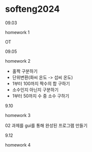 # softeng2024

09.03

  homework 1

  OT

09.05

  homework 2
  - 홀짝 구분하기
  - 단위변환(화씨 온도 -> 섭씨 온도)
  - 1부터 100까지 짝수의 합 구하기
  - 소수인지 아닌지 구분하기
  - 1부터 50까지 수 중 소수 구하기

9.10

  homework 3

  02 과제를 gui를 통해 완성된 프로그램 만들기

9.12

  homework 4

  
